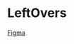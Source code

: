 # LeftOvers

<a href="https://www.figma.com/file/uC1QZTNJZBgoJhzpQjnBc4/Leftovers?node-id=0%3A1">Figma</a>

